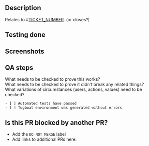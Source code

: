 ## Description
Relates to #[TICKET_NUMBER](https://github.com/department-of-veterans-affairs/va.gov-cms/issues/TICKET_NUMBER). (or closes?)


## Testing done


## Screenshots


## QA steps
What needs to be checked to prove this works?  
What needs to be checked to prove it didn't break any related things?  
What variations of circumstances (users, actions, values) need to be checked?

```[tasklist]
- [ ] Automated tests have passed
- [ ] Tugboat environment was generated without errors
```

## Is this PR blocked by another PR?
- Add the `DO NOT MERGE` label
- Add links to additional PRs here:

